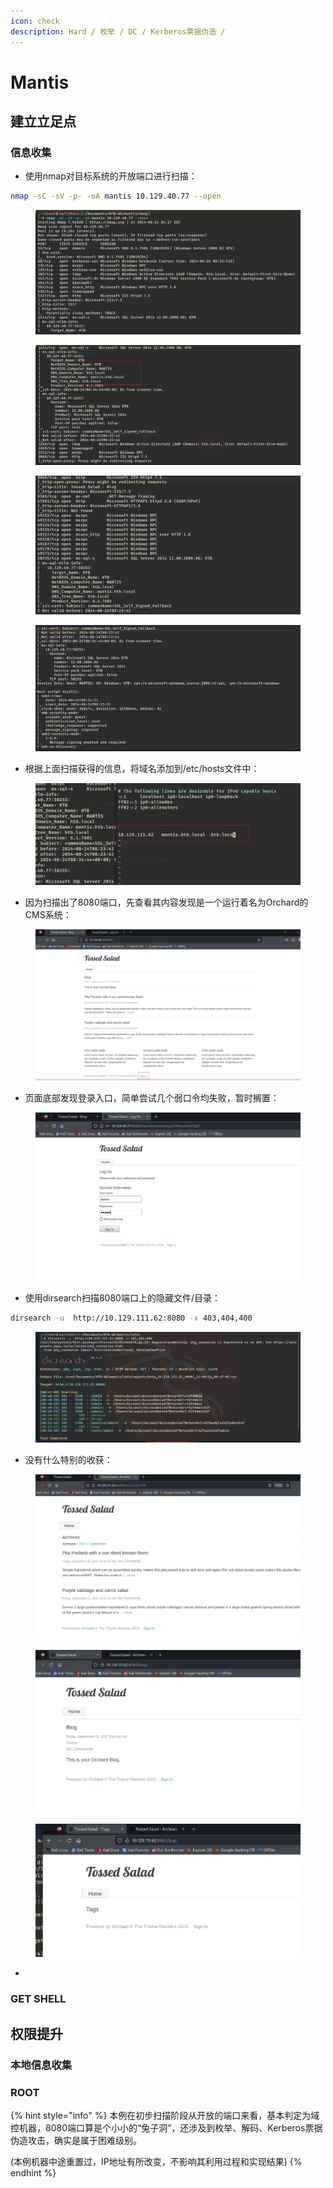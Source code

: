```yaml
---
icon: check
description: Hard / 枚举 / DC / Kerberos票据伪造 /
---
```


# Mantis

## 建立立足点

### 信息收集

* 使用nmap对目标系统的开放端口进行扫描：

```bash
nmap -sC -sV -p- -oA mantis 10.129.40.77 --open
```

<figure><img src="../../.gitbook/assets/1.png" alt=""><figcaption></figcaption></figure>

<figure><img src="../../.gitbook/assets/2 (9).png" alt=""><figcaption></figcaption></figure>

<figure><img src="../../.gitbook/assets/3 (11).png" alt=""><figcaption></figcaption></figure>

<figure><img src="../../.gitbook/assets/4 (11).png" alt=""><figcaption></figcaption></figure>

* 根据上面扫描获得的信息，将域名添加到/etc/hosts文件中：

<figure><img src="../../.gitbook/assets/5 (11).png" alt=""><figcaption></figcaption></figure>

* 因为扫描出了8080端口，先查看其内容发现是一个运行着名为Orchard的CMS系统：

<figure><img src="../../.gitbook/assets/6 (11).png" alt=""><figcaption></figcaption></figure>

* 页面底部发现登录入口，简单尝试几个弱口令均失败，暂时搁置：

<figure><img src="../../.gitbook/assets/7 (14).png" alt=""><figcaption></figcaption></figure>

* 使用dirsearch扫描8080端口上的隐藏文件/目录：

```bash
dirsearch -u  http://10.129.111.62:8080 -x 403,404,400
```

<figure><img src="../../.gitbook/assets/8 (15).png" alt=""><figcaption></figcaption></figure>

* 没有什么特别的收获：

<figure><img src="../../.gitbook/assets/9 (13).png" alt=""><figcaption></figcaption></figure>

<figure><img src="../../.gitbook/assets/10 (13).png" alt=""><figcaption></figcaption></figure>

<figure><img src="../../.gitbook/assets/11 (12).png" alt=""><figcaption></figcaption></figure>

*











### GET SHELL











## 权限提升

### 本地信息收集













### ROOT











{% hint style="info" %}
本例在初步扫描阶段从开放的端口来看，基本判定为域控机器，8080端口算是个小小的“兔子洞”，还涉及到枚举、解码、Kerberos票据伪造攻击，确实是属于困难级别。

(本例机器中途重置过，IP地址有所改变，不影响其利用过程和实现结果)
{% endhint %}
